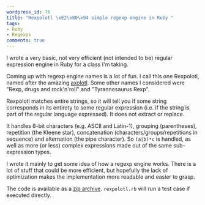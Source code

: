 ```yaml
---
wordpress_id: 76
title: "Rexpolotl \xE2\x80\x94 simple regexp engine in Ruby "
tags:
- Ruby
- Regexps
comments: true
---
```

I wrote a very basic, not very efficient (not intended to be) regular expression engine in Ruby for a class I'm taking.

<!--more-->

Coming up with regexp engine names is a lot of fun. I call this one Rexpolotl, named after the amazing <a href="http://en.wikipedia.org/wiki/Axolotl">axolotl</a>. Some other names I considered were "Rexp, drugs and rock'n'roll" and "Tyrannosaurus Rexp".

Rexpolotl matches entire strings, so it will tell you if some string corresponds in its entirety to some regular expression (i.e. if the string is part of the regular language expressed). It does not extract or replace.

It handles 8-bit characters (e.g. ASCII and Latin-1), grouping (parentheses), repetition (the Kleene star), concatenation (characters/groups/repetitions in sequence) and alternation (the pipe character). So <code>(a|b)*c</code> is handled, as well as more (or less) complex expressions made out of the same sub-expression types.

I wrote it mainly to get some idea of how a regexp engine works. There is a lot of stuff that could be more efficient, but hopefully the lack of optimization makes the implementation more readable and easier to grasp.

The code is available as a <a href="http://stp.lingfil.uu.se/~henrikn/rexpolotl/rexpolotl.zip">zip archive</a>. <code>rexpolotl.rb</code> will run a test case if executed directly.
